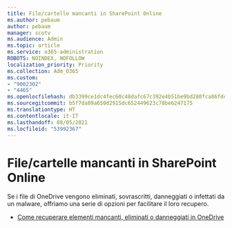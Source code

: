 ```yaml
---
title: File/cartelle mancanti in SharePoint Online
ms.author: pebaum
author: pebaum
manager: scotv
ms.audience: Admin
ms.topic: article
ms.service: o365-administration
ROBOTS: NOINDEX, NOFOLLOW
localization_priority: Priority
ms.collection: Adm_O365
ms.custom:
- "9002302"
- "4465"
ms.openlocfilehash: db3399ce1dc4fec60c48dafc67c392e4b51be9bd280fca86fdc3ef3b56ed1c6e
ms.sourcegitcommit: b5f7da89a650d2915dc652449623c78be6247175
ms.translationtype: HT
ms.contentlocale: it-IT
ms.lasthandoff: 08/05/2021
ms.locfileid: "53992367"
---
```

# <a name="missing-filesfolders-in-sharepoint-online"></a>File/cartelle mancanti in SharePoint Online

Se i file di OneDrive vengono eliminati, sovrascritti, danneggiati o infettati da un malware, offriamo una serie di opzioni per facilitare il loro recupero.

- [Come recuperare elementi mancanti, eliminati o danneggiati in OneDrive](https://go.microsoft.com/fwlink/?linkid=2125166)
